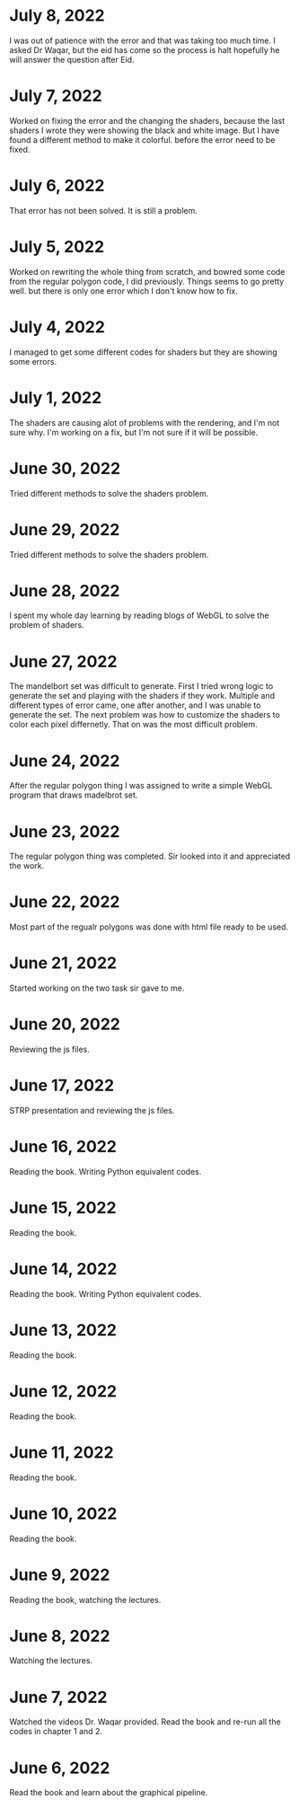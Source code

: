 # July 8, 2022

I was out of patience with the error and that was taking too much time. I asked Dr Waqar, but the eid has come so the process is halt hopefully he will answer the question after Eid.

# July 7, 2022

Worked on fixing the error and the changing the shaders, because the last shaders I wrote they were showing the black and white image. But I have found a different method to make it colorful. before the error need to be fixed.

# July 6, 2022

That error has not been solved. It is still a problem.

# July 5, 2022

Worked on rewriting the whole thing from scratch, and bowred some code from the regular polygon code, I did previously. Things seems to go pretty well. but there is only one error which I don't know how to fix.

# July 4, 2022

I managed to get some different codes for shaders but they are showing some errors.

# July 1, 2022

The shaders are causing alot of problems with the rendering, and I'm not sure why. I'm working on a fix, but I'm not sure if it will be possible.

# June 30, 2022

Tried different methods to solve the shaders problem.

# June 29, 2022

Tried different methods to solve the shaders problem.

# June 28, 2022

I spent my whole day learning by reading blogs of WebGL to solve the problem of shaders.

# June 27, 2022

The mandelbort set was difficult to generate. First I tried wrong logic to generate the set and playing with the shaders if they work. Multiple and different types of error came, one after another, and I was unable to generate the set. The next problem was how to customize the shaders to color each pixel differnetly. That on was the most difficult problem.

# June 24, 2022

After the regular polygon thing I was assigned to write a simple WebGL program that draws madelbrot set.

# June 23, 2022

The regular polygon thing was completed. Sir looked into it and appreciated the work.

# June 22, 2022

Most part of the regualr polygons was done with html file ready to be used.

# June 21, 2022

Started working on the two task sir gave to me.

# June 20, 2022

Reviewing the js files.

# June 17, 2022

STRP presentation and reviewing the js files.

# June 16, 2022

Reading the book. Writing Python equivalent codes.

# June 15, 2022

Reading the book.

# June 14, 2022

Reading the book. Writing Python equivalent codes.

# June 13, 2022

Reading the book.

# June 12, 2022

Reading the book.

# June 11, 2022

Reading the book.

# June 10, 2022

Reading the book.

# June 9, 2022

Reading the book, watching the lectures.

# June 8, 2022

Watching the lectures.

# June 7, 2022

Watched the videos Dr. Waqar provided.
Read the book and re-run all the codes in chapter 1 and 2.

# June 6, 2022

Read the book and learn about the graphical pipeline.
